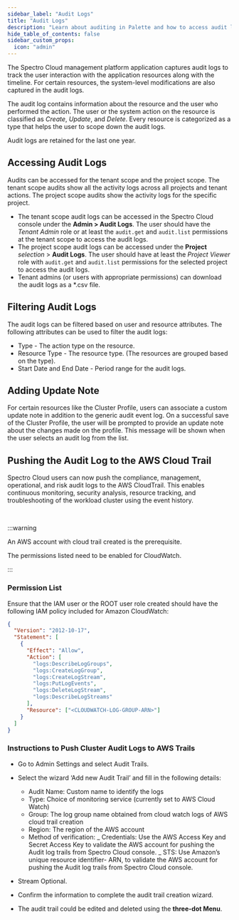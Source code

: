 ```yaml
---
sidebar_label: "Audit Logs"
title: "Audit Logs"
description: "Learn about auditing in Palette and how to access audit logs."
hide_table_of_contents: false
sidebar_custom_props:
  icon: "admin"
---
```


The Spectro Cloud management platform application captures audit logs to track the user interaction with the application
resources along with the timeline. For certain resources, the system-level modifications are also captured in the audit
logs.

The audit log contains information about the resource and the user who performed the action. The user or the system
action on the resource is classified as _Create_, _Update_, and _Delete_. Every resource is categorized as a type that
helps the user to scope down the audit logs.

Audit logs are retained for the last one year.

## Accessing Audit Logs

Audits can be accessed for the tenant scope and the project scope. The tenant scope audits show all the activity logs
across all projects and tenant actions. The project scope audits show the activity logs for the specific project.

- The tenant scope audit logs can be accessed in the Spectro Cloud console under the **Admin > Audit Logs**. The user
  should have the _Tenant Admin_ role or at least the `audit.get` and `audit.list` permissions at the tenant scope to
  access the audit logs.
- The project scope audit logs can be accessed under the **Project** _selection_ > **Audit Logs**. The user should have
  at least the _Project Viewer_ role with `audit.get` and `audit.list` permissions for the selected project to access
  the audit logs.
- Tenant admins (or users with appropriate permissions) can download the audit logs as a \*.csv file.

## Filtering Audit Logs

The audit logs can be filtered based on user and resource attributes. The following attributes can be used to filter the
audit logs:

- Type - The action type on the resource.
- Resource Type - The resource type. (The resources are grouped based on the type).
- Start Date and End Date - Period range for the audit logs.

## Adding Update Note

For certain resources like the Cluster Profile, users can associate a custom update note in addition to the generic
audit event log. On a successful save of the Cluster Profile, the user will be prompted to provide an update note about
the changes made on the profile. This message will be shown when the user selects an audit log from the list.

## Pushing the Audit Log to the AWS Cloud Trail

Spectro Cloud users can now push the compliance, management, operational, and risk audit logs to the AWS CloudTrail.
This enables continuous monitoring, security analysis, resource tracking, and troubleshooting of the workload cluster
using the event history.

<br />

:::warning

An AWS account with cloud trail created is the prerequisite.

The permissions listed need to be enabled for CloudWatch.

:::

### Permission List

Ensure that the IAM user or the ROOT user role created should have the following IAM policy included for Amazon
CloudWatch:

```json
{
  "Version": "2012-10-17",
  "Statement": [
    {
      "Effect": "Allow",
      "Action": [
        "logs:DescribeLogGroups",
        "logs:CreateLogGroup",
        "logs:CreateLogStream",
        "logs:PutLogEvents",
        "logs:DeleteLogStream",
        "logs:DescribeLogStreams"
      ],
      "Resource": ["<CLOUDWATCH-LOG-GROUP-ARN>"]
    }
  ]
}
```

### Instructions to Push Cluster Audit Logs to AWS Trails

- Go to Admin Settings and select Audit Trails.
- Select the wizard ‘Add new Audit Trail’ and fill in the following details:

  - Audit Name: Custom name to identify the logs
  - Type: Choice of monitoring service (currently set to AWS Cloud Watch)
  - Group: The log group name obtained from cloud watch logs of AWS cloud trail creation
  - Region: The region of the AWS account
  - Method of verification: _ Credentials: Use the AWS Access Key and Secret Access Key to validate the AWS account for
    pushing the Audit log trails from Spectro Cloud console. _ STS: Use Amazon’s unique resource identifier- ARN, to
    validate the AWS account for pushing the Audit log trails from Spectro Cloud console.

- Stream Optional.
- Confirm the information to complete the audit trail creation wizard.
- The audit trail could be edited and deleted using the **three-dot Menu**.
